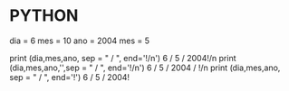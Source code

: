 # PYTHON
dia = 6
mes = 10
ano = 2004
mes = 5

print (dia,mes,ano, sep = " / ", end='!/n')
6 / 5 / 2004!/n
print (dia,mes,ano,'',sep = " / ", end='!/n')
6 / 5 / 2004 / !/n
print (dia,mes,ano, sep = " / ", end='!')
6 / 5 / 2004!
